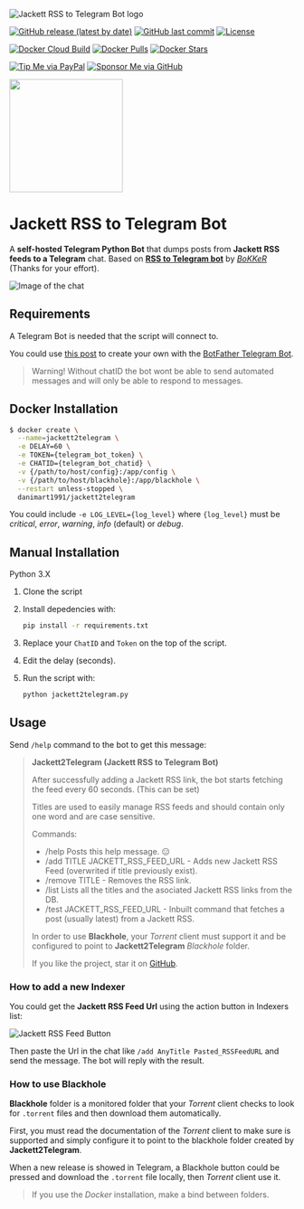 ![Jackett RSS to Telegram Bot logo](https://github.com/danimart1991/jackett2telegram/blob/main/docs/images/logo.png?raw=true)

[![GitHub release (latest by date)](https://img.shields.io/github/v/release/danimart1991/jackett2telegram)](https://github.com/danimart1991/jackett2telegram/releases)
[![GitHub last commit](https://img.shields.io/github/last-commit/danimart1991/jackett2telegram)](https://github.com/danimart1991/jackett2telegram/commits)
[![License](https://img.shields.io/github/license/danimart1991/jackett2telegram)](https://github.com/danimart1991/jackett2telegram/blob/main/LICENSE)

[![Docker Cloud Build](https://img.shields.io/docker/cloud/build/danimart1991/jackett2telegram)](https://hub.docker.com/r/danimart1991/jackett2telegram)
[![Docker Pulls](https://img.shields.io/docker/pulls/danimart1991/jackett2telegram)](https://hub.docker.com/r/danimart1991/jackett2telegram)
[![Docker Stars](https://img.shields.io/docker/stars/danimart1991/jackett2telegram)](https://hub.docker.com/r/danimart1991/jackett2telegram)

[![Tip Me via PayPal](https://img.shields.io/badge/PayPal-tip%20me-blue?logo=paypal&style=flat)](https://www.paypal.me/danimart1991)
[![Sponsor Me via GitHub](https://img.shields.io/badge/GitHub-sponsor%20me-blue?logo=github&style=flat)](https://github.com/sponsors/danimart1991)

<p><a href="https://heroku.com/deploy"> <img src="https://img.shields.io/badge/Deploy%20To%20Heroku-blueviolet?style=for-the-badge&logo=heroku" width="200""/></a></p>


# Jackett RSS to Telegram Bot

A **self-hosted Telegram Python Bot** that dumps posts from **Jackett RSS feeds to a Telegram** chat. Based on [**RSS to Telegram bot**](https://github.com/BoKKeR/RSS-to-Telegram-Bot) by [_BoKKeR_](https://github.com/BoKKeR) (Thanks for your effort).

![Image of the chat](https://github.com/danimart1991/jackett2telegram/blob/main/docs/images/example.png?raw=true)

## Requirements

A Telegram Bot is needed that the script will connect to.

You could use [this post](https://www.danielmartingonzalez.com/en/home-assistant-notifications-on-telegram/) to create your own with the [BotFather Telegram Bot](https://telegram.me/botfather).

> Warning! Without chatID the bot wont be able to send automated messages and will only be able to respond to messages.

## Docker Installation

```bash
$ docker create \
  --name=jackett2telegram \
  -e DELAY=60 \
  -e TOKEN={telegram_bot_token} \
  -e CHATID={telegram_bot_chatid} \
  -v {/path/to/host/config}:/app/config \
  -v {/path/to/host/blackhole}:/app/blackhole \
  --restart unless-stopped \
  danimart1991/jackett2telegram
```

You could include `-e LOG_LEVEL={log_level}` where `{log_level}` must be _critical_, _error_, _warning_, _info_ (default) or _debug_.

## Manual Installation

Python 3.X

1. Clone the script
2. Install depedencies with:

   ```bash
   pip install -r requirements.txt
   ```

3. Replace your `ChatID` and `Token` on the top of the script.
4. Edit the delay (seconds).
5. Run the script with:

   ```bash
   python jackett2telegram.py
   ```

## Usage

Send `/help` command to the bot to get this message:

> **Jackett2Telegram (Jackett RSS to Telegram Bot)**
>
> After successfully adding a Jackett RSS link, the bot starts fetching the feed every 60 seconds. (This can be set)
>
> Titles are used to easily manage RSS feeds and should contain only one word and are case sensitive.
>
> Commands:
>
> - /help Posts this help message. 😑
> - /add TITLE JACKETT_RSS_FEED_URL - Adds new Jackett RSS Feed (overwrited if title previously exist).
> - /remove TITLE - Removes the RSS link.
> - /list Lists all the titles and the asociated Jackett RSS links from the DB.
> - /test JACKETT_RSS_FEED_URL - Inbuilt command that fetches a post (usually latest) from a Jackett RSS.
>
> In order to use **Blackhole**, your _Torrent_ client must support it and be configured to point to **Jackett2Telegram** _Blackhole_ folder.
>
> If you like the project, star it on [GitHub](https://github.com/danimart1991/jackett2telegram).

### How to add a new Indexer

You could get the **Jackett RSS Feed Url** using the action button in Indexers list:

![Jackett RSS Feed Button](https://github.com/danimart1991/jackett2telegram/blob/main/docs/images/rssfeed.png?raw=true)

Then paste the Url in the chat like `/add AnyTitle Pasted_RSSFeedURL` and send the message. The bot will reply with the result.

### How to use Blackhole

**Blackhole** folder is a monitored folder that your _Torrent_ client checks to look for `.torrent` files and then download them automatically.

First, you must read the documentation of the _Torrent_ client to make sure is supported and simply configure it to point to the blackhole folder created by **Jackett2Telegram**.

When a new release is showed in Telegram, a Blackhole button could be pressed and download the `.torrent` file locally, then _Torrent_ client use it.

> If you use the _Docker_ installation, make a bind between folders.
